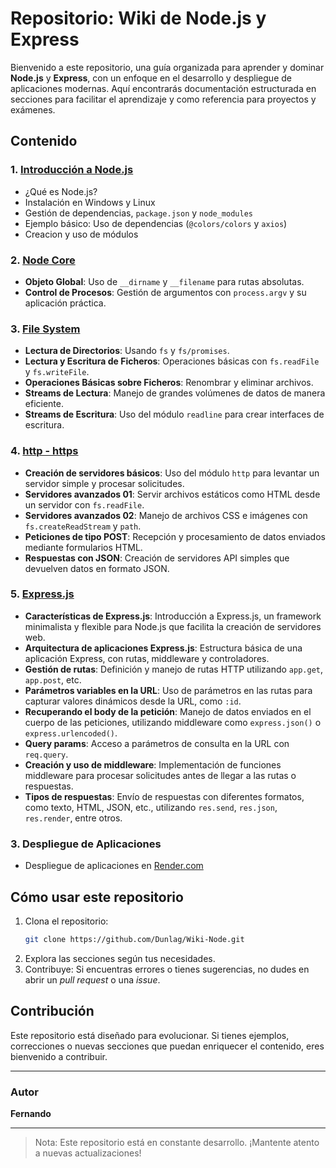 # Repositorio: Wiki de Node.js y Express

Bienvenido a este repositorio, una guía organizada para aprender y dominar **Node.js** y **Express**, con un enfoque en el desarrollo y despliegue de aplicaciones modernas. Aquí encontrarás documentación estructurada en secciones para facilitar el aprendizaje y como referencia para proyectos y exámenes.

## Contenido

### 1. [Introducción a Node.js](introduccion-nodejs.md)
- ¿Qué es Node.js?
- Instalación en Windows y Linux
- Gestión de dependencias, `package.json` y `node_modules`
- Ejemplo básico: Uso de dependencias (`@colors/colors` y `axios`)
- Creacion y uso de módulos

### 2. [Node Core](node-core.md)
- **Objeto Global**: Uso de `__dirname` y `__filename` para rutas absolutas.
- **Control de Procesos**: Gestión de argumentos con `process.argv` y su aplicación práctica.

### 3. [File System](file-system.md)
- **Lectura de Directorios**: Usando `fs` y `fs/promises`.
- **Lectura y Escritura de Ficheros**: Operaciones básicas con `fs.readFile` y `fs.writeFile`.
- **Operaciones Básicas sobre Ficheros**: Renombrar y eliminar archivos.
- **Streams de Lectura**: Manejo de grandes volúmenes de datos de manera eficiente.
- **Streams de Escritura**: Uso del módulo `readline` para crear interfaces de escritura.

### 4. [http - https](http-https.md)
- **Creación de servidores básicos**: Uso del módulo `http` para levantar un servidor simple y procesar solicitudes.
- **Servidores avanzados 01**: Servir archivos estáticos como HTML desde un servidor con `fs.readFile`.
- **Servidores avanzados 02**: Manejo de archivos CSS e imágenes con `fs.createReadStream` y `path`.
- **Peticiones de tipo POST**: Recepción y procesamiento de datos enviados mediante formularios HTML.
- **Respuestas con JSON**: Creación de servidores API simples que devuelven datos en formato JSON.


### 5. [Express.js](express.md)
- **Características de Express.js**: Introducción a Express.js, un framework minimalista y flexible para Node.js que facilita la creación de servidores web.
- **Arquitectura de aplicaciones Express.js**: Estructura básica de una aplicación Express, con rutas, middleware y controladores.
- **Gestión de rutas**: Definición y manejo de rutas HTTP utilizando `app.get`, `app.post`, etc.
- **Parámetros variables en la URL**: Uso de parámetros en las rutas para capturar valores dinámicos desde la URL, como `:id`.
- **Recuperando el body de la petición**: Manejo de datos enviados en el cuerpo de las peticiones, utilizando middleware como `express.json()` o `express.urlencoded()`.
- **Query params**: Acceso a parámetros de consulta en la URL con `req.query`.
- **Creación y uso de middleware**: Implementación de funciones middleware para procesar solicitudes antes de llegar a las rutas o respuestas.
- **Tipos de respuestas**: Envío de respuestas con diferentes formatos, como texto, HTML, JSON, etc., utilizando `res.send`, `res.json`, `res.render`, entre otros.


### 3. Despliegue de Aplicaciones 
- Despliegue de aplicaciones en [Render.com](https://render.com/)

## Cómo usar este repositorio
1. Clona el repositorio:
   ```bash
   git clone https://github.com/Dunlag/Wiki-Node.git
   ```
2. Explora las secciones según tus necesidades.
3. Contribuye: Si encuentras errores o tienes sugerencias, no dudes en abrir un *pull request* o una *issue*.

## Contribución
Este repositorio está diseñado para evolucionar. Si tienes ejemplos, correcciones o nuevas secciones que puedan enriquecer el contenido, eres bienvenido a contribuir.

---

### Autor
**Fernando**  

---

> Nota: Este repositorio está en constante desarrollo. ¡Mantente atento a nuevas actualizaciones!

